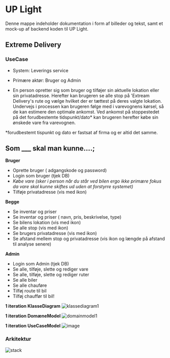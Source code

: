 # UP Light

Denne mappe indeholder dokumentation i form af billeder og tekst, samt et mock-up af backend koden til UP Light.

## Extreme Delivery

### UseCase
- System: Leverings service 
- Primære aktør: Bruger og Admin 

- En person opretter sig som bruger og tilføjer sin aktuelle lokation eller sin privatadresse. Herefter kan brugeren se alle stop på 'Extream Delivery's rute og vælge hvilket der er tættest på deres valgte lokation. Undervejs i processen kan brugeren følge med i varevognens kørsel, så de kan estimere den optimale ankomst. Ved ankomst på stoppestedet på det forudbestemte tidspunkt/dato* kan brugeren herefter købe sin ønskede vare fra varevognen. 

*forudbestemt tispunkt og dato er fastsat af firma og er altid det samme.

## Som ___ skal man kunne….; 

**Bruger**
- Oprette bruger ( adgangskode og password)
- Login som bruger (tjek DB) 
- _Købe vare (sker i person når du står ved bilen ergo ikke primære fokus da vare skal kunne skiftes ud uden at forstyrre systemet)_ 
- Tilføje privatadresse (vis med ikon)  

**Begge**
- Se inventar og priser 
- Se inventar og priser ( navn, pris, beskrivelse, type) 
- Se bilens lokation (vis med ikon) 
- Se alle stop (vis med ikon) 
- Se brugers privatadresse (vis med ikon) 
- Se afstand mellem stop og privatadresse (vis ikon og længde på afstand til analyse senere) 

**Admin** 
- Login som Admin (tjek DB) 
- Se alle, tilføje, slette og rediger vare 
- Se alle, tilføje, slette og rediger ruter
- Se alle biler 
- Se alle chauføre 
- Tilføj route til bil 
- Tilføj chauffør til bil!
  
**1 iteration KlasseDiagram**
![klassediagram1](https://github.com/FrederikGJ/ideer_projekt_sys/assets/113087480/e4bbdc9f-dfc9-4e88-819b-201464047878)

**1 iteration DomæneModel** 
![domainmodel1](https://github.com/FrederikGJ/ideer_projekt_sys/assets/113087480/f33b0766-4290-4a0e-a333-3c3b0e8b5e72)


**1 iteration UseCaseModel** 
![image](https://github.com/FrederikGJ/ideer_projekt_sys/assets/113087480/0ae8d3f8-fc97-4a73-ad38-b31051ca9984)


### Arkitektur 

![stack ](https://github.com/FrederikGJ/ideer_projekt_sys/assets/113090989/7249d888-4df6-497c-941f-c10ed733e68e)
